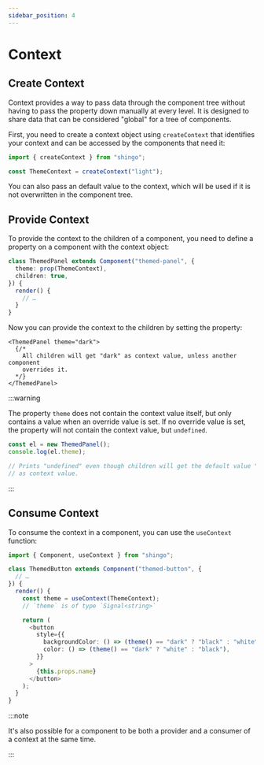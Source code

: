 ```yaml
---
sidebar_position: 4
---
```


# Context

## Create Context

Context provides a way to pass data through the component tree without having to
pass the property down manually at every level. It is designed to share data
that can be considered "global" for a tree of components.

First, you need to create a context object using `createContext` that identifies
your context and can be accessed by the components that need it:

```ts
import { createContext } from "shingo";

const ThemeContext = createContext("light");
```

You can also pass an default value to the context, which will be used if it is
not overwritten in the component tree.

## Provide Context

To provide the context to the children of a component, you need to define a
property on a component with the context object:

```ts
class ThemedPanel extends Component("themed-panel", {
  theme: prop(ThemeContext),
  children: true,
}) {
  render() {
    // …
  }
}
```

Now you can provide the context to the children by setting the property:

```tsx
<ThemedPanel theme="dark">
  {/*
    All children will get "dark" as context value, unless another component
    overrides it.
  */}
</ThemedPanel>
```

:::warning

The property `theme` does not contain the context value itself, but only
contains a value when an override value is set. If no override value is set, the
property will not contain the context value, but `undefined`.

```ts
const el = new ThemedPanel();
console.log(el.theme);

// Prints "undefined" even though children will get the default value "light"
// as context value.
```

:::

## Consume Context

To consume the context in a component, you can use the `useContext` function:

```ts
import { Component, useContext } from "shingo";

class ThemedButton extends Component("themed-button", {
  // …
}) {
  render() {
    const theme = useContext(ThemeContext);
    // `theme` is of type `Signal<string>`

    return (
      <button
        style={{
          backgroundColor: () => (theme() == "dark" ? "black" : "white"),
          color: () => (theme() == "dark" ? "white" : "black"),
        }}
      >
        {this.props.name}
      </button>
    );
  }
}
```

:::note

It's also possible for a component to be both a provider and a consumer of a
context at the same time.

:::
